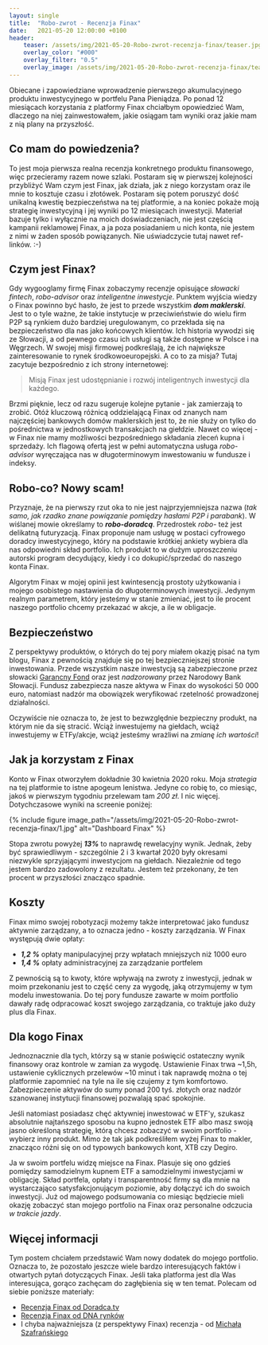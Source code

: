 ```yaml
---
layout: single
title:  "Robo-zwrot - Recenzja Finax"
date:   2021-05-20 12:00:00 +0100
header:
    teaser: /assets/img/2021-05-20-Robo-zwrot-recenzja-finax/teaser.jpg
    overlay_color: "#000"
    overlay_filter: "0.5"
    overlay_image: /assets/img/2021-05-20-Robo-zwrot-recenzja-finax/teaser.jpg
---
```


Obiecane i zapowiedziane wprowadzenie pierwszego akumulacyjnego produktu inwestycyjnego w portfelu Pana Pieniądza. Po ponad 12 miesiącach korzystania z platformy Finax chciałbym opowiedzieć Wam, dlaczego na niej zainwestowałem, jakie osiągam tam wyniki oraz jakie mam z nią plany na przyszłość.

## Co mam do powiedzenia?

To jest moja pierwsza realna recenzja konkretnego produktu finansowego, więc przecieramy razem nowe szlaki. Postaram się w pierwszej kolejności przybliżyć Wam czym jest Finax, jak działa, jak z niego korzystam oraz ile mnie to kosztuje czasu i złotówek. Postaram się potem poruszyć dość unikalną kwestię bezpieczeństwa na tej platformie, a na koniec pokaże moją strategię inwestycyjną i jej wyniki po 12 miesiącach inwestycji. Materiał bazuje tylko i wyłącznie na moich doświadczeniach, nie jest częścią kampanii reklamowej Finax, a ja poza posiadaniem u nich konta, nie jestem z nimi w żaden sposób powiązanych. Nie uświadczycie tutaj nawet ref-linków. :-) 

## Czym jest Finax?

Gdy wygooglamy firmę Finax zobaczymy recenzje opisujące *słowacki fintech*, *robo-advisor* oraz *inteligentne inwestycje*. Punktem wyjścia wiedzy o Finax powinno być hasło, że jest to przede wszystkim ***dom maklerski***. Jest to o tyle ważne, że takie instytucje w przeciwieństwie do wielu firm P2P są rynkiem dużo bardziej uregulowanym, co przekłada się na bezpieczeństwo dla nas jako końcowych klientów. Ich historia wywodzi się ze Słowacji, a od pewnego czasu ich usługi są także dostępne w Polsce i na Węgrzech. W swojej misji firmowej podkreślają, że ich największe zainteresowanie to rynek środkowoeuropejski. A co to za misja? Tutaj zacytuje bezpośrednio z ich strony internetowej:

> Misją Finax jest udostępnianie i rozwój inteligentnych inwestycji dla każdego.

Brzmi pięknie, lecz od razu sugeruje kolejne pytanie - jak zamierzają to zrobić. Otóż kluczową różnicą oddzielającą Finax od znanych nam najczęściej bankowych domów maklerskich jest to, że nie służy on tylko do pośrednictwa w jednostkowych transakcjach na giełdzie. Nawet co więcej - w Finax nie mamy możliwości bezpośredniego składania zleceń kupna i sprzedaży. Ich flagową ofertą jest w pełni automatyczna usługa *robo-advisor* wyręczająca nas w długoterminowym inwestowaniu w fundusze i indeksy.

## Robo-co? Nowy scam!

Przyznaje, że na pierwszy rzut oka to nie jest najprzyjemniejsza nazwa (*tak samo, jak rzadko znane powiązanie pomiędzy hasłami P2P i parabank*). W wiślanej mowie określamy to ***robo-doradcą***. Przedrostek *robo-* też jest delikatną futuryzacją. Finax proponuje nam usługę w postaci cyfrowego doradcy inwestycyjnego, który na podstawie krótkiej ankiety wybiera dla nas odpowiedni skład portfolio. Ich produkt to w dużym uproszczeniu autorski program decydujący, kiedy i co dokupić/sprzedać do naszego konta Finax.

Algorytm Finax w mojej opinii jest kwintesencją prostoty użytkowania i mojego osobistego nastawienia do długoterminowych inwestycji. Jedynym realnym parametrem, który jesteśmy w stanie zmieniać, jest to ile procent naszego portfolio chcemy przekazać w akcje, a ile w obligacje.

## Bezpieczeństwo

Z perspektywy produktów, o których do tej pory miałem okazję pisać na tym blogu, Finax z pewnością znajduje się po tej bezpieczniejszej stronie inwestowania. Przede wszystkim nasze inwestycją są zabezpieczone przez słowacki [Garancny Fond](https://www.garancnyfond.sk/) oraz jest *nadzorowany* przez Narodowy Bank Słowacji. Fundusz zabezpiecza nasze aktywa w Finax do wysokości 50 000 euro, natomiast nadzór ma obowiązek weryfikować rzetelność prowadzonej działalności.

Oczywiście nie oznacza to, że jest to bezwzględnie bezpieczny produkt, na którym nie da się stracić. Wciąż inwestujemy na giełdach, wciąż inwestujemy w ETFy/akcje, wciąż jesteśmy wrażliwi na *zmianę ich wartości*!

## Jak ja korzystam z Finax

Konto w Finax otworzyłem dokładnie 30 kwietnia 2020 roku. Moja *strategia* na tej platformie to istne apogeum lenistwa. Jedyne co robię to, co miesiąc, jakoś w pierwszym tygodniu przelewam tam *200 zł*. I nic więcej. Dotychczasowe wyniki na screenie poniżej:

{% include figure image_path="/assets/img/2021-05-20-Robo-zwrot-recenzja-finax/1.jpg" alt="Dashboard Finax" %}

Stopa zwrotu powyżej ***13%*** to naprawdę rewelacyjny wynik. Jednak, żeby być sprawiedliwym - szczególnie 2 i 3 kwartał 2020 były okresami niezwykle sprzyjającymi inwestycjom na giełdach. Niezależnie od tego jestem bardzo zadowolony z rezultatu. Jestem też przekonany, że ten procent w przyszłości znacząco spadnie.

## Koszty

Finax mimo swojej robotyzacji możemy także interpretować jako fundusz aktywnie zarządzany, a to oznacza jedno - koszty zarządzania. W Finax występują dwie opłaty:
* ***1,2 %*** opłaty manipulacyjnej przy wpłatach mniejszych niż 1000 euro
* ***1,4 %*** opłaty administracyjnej za zarządzanie portfelem

Z pewnością są to kwoty, które wpływają na zwroty z inwestycji, jednak w moim przekonaniu jest to część ceny za wygodę, jaką otrzymujemy w tym modelu inwestowania. Do tej pory fundusze zawarte w moim portfolio dawały radę odpracować koszt swojego zarządzania, co traktuje jako duży plus dla Finax.

## Dla kogo Finax

Jednoznacznie dla tych, którzy są w stanie poświęcić ostateczny wynik finansowy oraz kontrole w zamian za wygodę. Ustawienie Finax trwa ~1,5h, ustawienie cyklicznych przelewów ~10 minut i tak naprawdę można o tej platformie zapomnieć na tyle na ile się czujemy z tym komfortowo. Zabezpieczenie aktywów do sumy ponad 200 tyś. złotych oraz nadzór szanowanej instytucji finansowej pozwalają spać spokojnie. 

Jeśli natomiast posiadasz chęć aktywniej inwestować w ETF'y, szukasz absolutnie najtańszego sposobu na kupno jednostek ETF albo masz swoją jasno określoną strategię, którą chcesz zobaczyć w swoim portfolio - wybierz inny produkt. Mimo że tak jak podkreśliłem wyżej Finax to makler, znacząco różni się on od typowych bankowych kont, XTB czy Degiro.

Ja w swoim portfelu widzę miejsce na Finax. Plasuje się ono gdzieś pomiędzy samodzielnym kupnem ETF a samodzielnymi inwestycjami w obligację. Skład portfela, opłaty i transparentność firmy są dla mnie na wystarczająco satysfakcjonującym poziomie, aby dołączyć ich do swoich inwestycji. Już od majowego podsumowania co miesiąc będziecie mieli okazję zobaczyć stan mojego portfolio na Finax oraz personalne odczucia *w trakcie jazdy*.

## Więcej informacji

Tym postem chciałem przedstawić Wam nowy dodatek do mojego portfolio. Oznacza to, że pozostało jeszcze wiele bardzo interesujących faktów i otwartych pytań dotyczących Finax. Jeśli taka platforma jest dla Was interesująca, gorąco zachęcam do zagłębienia się w ten temat. Polecam od siebie poniższe materiały:
* [Recenzja Finax od Doradca.tv](https://www.doradca.tv/finax-robo-doradca-recenzja-opinie/)
* [Recenzja Finax od DNA rynków](https://dnarynkow.pl/test-robo-doradcy-finax-recenzja-opinie/)
* I chyba najważniejsza (z perspektywy Finax) recenzja - od [Michała Szafrańskiego](https://jakoszczedzacpieniadze.pl/moj-publiczny-portfel-w-finax-i-inne-urodzinowe-niespodzianki)
